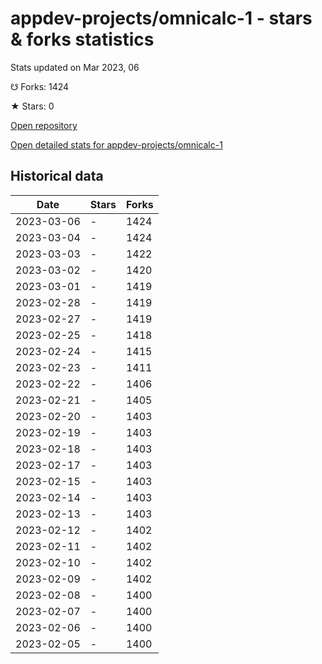 # appdev-projects/omnicalc-1 - stars & forks statistics

Stats updated on Mar 2023, 06

☋ Forks: 1424

★ Stars: 0

[Open repository](https://github.com/appdev-projects/omnicalc-1)

[Open detailed stats for appdev-projects/omnicalc-1](https://reviewgithub.com/rep/appdev-projects/omnicalc-1)

## Historical data
| Date | Stars | Forks |
|------|-------|-------|
| 2023-03-06 | - | 1424 | 
| 2023-03-04 | - | 1424 | 
| 2023-03-03 | - | 1422 | 
| 2023-03-02 | - | 1420 | 
| 2023-03-01 | - | 1419 | 
| 2023-02-28 | - | 1419 | 
| 2023-02-27 | - | 1419 | 
| 2023-02-25 | - | 1418 | 
| 2023-02-24 | - | 1415 | 
| 2023-02-23 | - | 1411 | 
| 2023-02-22 | - | 1406 | 
| 2023-02-21 | - | 1405 | 
| 2023-02-20 | - | 1403 | 
| 2023-02-19 | - | 1403 | 
| 2023-02-18 | - | 1403 | 
| 2023-02-17 | - | 1403 | 
| 2023-02-15 | - | 1403 | 
| 2023-02-14 | - | 1403 | 
| 2023-02-13 | - | 1403 | 
| 2023-02-12 | - | 1402 | 
| 2023-02-11 | - | 1402 | 
| 2023-02-10 | - | 1402 | 
| 2023-02-09 | - | 1402 | 
| 2023-02-08 | - | 1400 | 
| 2023-02-07 | - | 1400 | 
| 2023-02-06 | - | 1400 | 
| 2023-02-05 | - | 1400 | 

